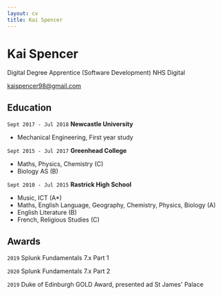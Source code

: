 ```yaml
---
layout: cv
title: Kai Spencer
---
```

# Kai Spencer
Digital Degree Apprentice (Software Development) NHS Digital

kaispencer98@gmail.com


## Education

`Sept 2017 - Jul 2018`
__Newcastle University__
- Mechanical Engineering, First year study

`Sept 2015 - Jul 2017`
__Greenhead College__
- Maths, Physics, Chemistry (C)
- Biology AS (B)

`Sept 2010 - Jul 2015`
__Rastrick High School__
- Music, ICT (A*)
- Maths, English Language, Geography, Chemistry, Physics, Biology (A)
- English Literature (B)
- French, Religious Studies (C)



## Awards

`2019`
Splunk Fundamentals 7.x Part 1

`2020`
Splunk Fundamentals 7.x Part 2

`2019`
Duke of Edinburgh GOLD Award, presented ad St James' Palace




<!-- ### Footer

Last updated: August 2021 -->


